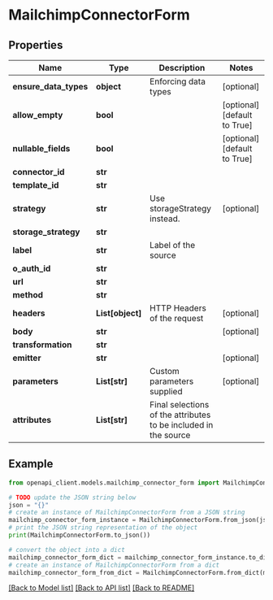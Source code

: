 # MailchimpConnectorForm


## Properties

Name | Type | Description | Notes
------------ | ------------- | ------------- | -------------
**ensure_data_types** | **object** | Enforcing data types | [optional] 
**allow_empty** | **bool** |  | [optional] [default to True]
**nullable_fields** | **bool** |  | [optional] [default to True]
**connector_id** | **str** |  | 
**template_id** | **str** |  | 
**strategy** | **str** | Use storageStrategy instead. | [optional] 
**storage_strategy** | **str** |  | 
**label** | **str** | Label of the source | 
**o_auth_id** | **str** |  | 
**url** | **str** |  | 
**method** | **str** |  | 
**headers** | **List[object]** | HTTP Headers of the request | [optional] 
**body** | **str** |  | [optional] 
**transformation** | **str** |  | 
**emitter** | **str** |  | [optional] 
**parameters** | **List[str]** | Custom parameters supplied | [optional] 
**attributes** | **List[str]** | Final selections of the attributes to be included in the source | 

## Example

```python
from openapi_client.models.mailchimp_connector_form import MailchimpConnectorForm

# TODO update the JSON string below
json = "{}"
# create an instance of MailchimpConnectorForm from a JSON string
mailchimp_connector_form_instance = MailchimpConnectorForm.from_json(json)
# print the JSON string representation of the object
print(MailchimpConnectorForm.to_json())

# convert the object into a dict
mailchimp_connector_form_dict = mailchimp_connector_form_instance.to_dict()
# create an instance of MailchimpConnectorForm from a dict
mailchimp_connector_form_from_dict = MailchimpConnectorForm.from_dict(mailchimp_connector_form_dict)
```
[[Back to Model list]](../README.md#documentation-for-models) [[Back to API list]](../README.md#documentation-for-api-endpoints) [[Back to README]](../README.md)


